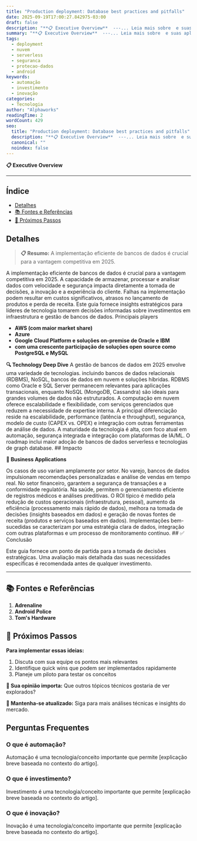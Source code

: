 ```yaml
---
title: "Production deployment: Database best practices and pitfalls"
date: 2025-09-19T17:00:27.842975-03:00
draft: false
description: "**📋 Executive Overview**  ---... Leia mais sobre  e suas aplicações práticas."
summary: "**📋 Executive Overview**  ---... Leia mais sobre  e suas aplicações práticas."
tags:
  - deployment
  - nuvem
  - serverless
  - seguranca
  - protecao-dados
  - android
keywords:
  - automação
  - investimento
  - inovação
categories:
  - Tecnologia
author: "Alphaworks"
readingTime: 2
wordCount: 429
seo:
  title: "Production deployment: Database best practices and pitfalls"
  description: "**📋 Executive Overview**  ---... Leia mais sobre  e suas aplicações práticas."
  canonical: ""
  noindex: false
---
```


**📋 Executive Overview**

---



## Índice

- [Detalhes](#detalhes)
- [📚 Fontes e Referências](#📚-fontes-e-referências)
- [🚀 Próximos Passos](#🚀-próximos-passos)

## Detalhes

> **📋 Resumo:** 
A implementação eficiente de bancos de dados é crucial para a vantagem competitiva em 2025.

A implementação eficiente de bancos de dados é crucial para a vantagem competitiva em 2025. A capacidade de armazenar, processar e analisar dados com velocidade e segurança impacta diretamente a tomada de decisões, a inovação e a experiência do cliente. Falhas na implementação podem resultar em custos significativos, atrasos no lançamento de produtos e perda de receita. Este guia fornece insights estratégicos para líderes de tecnologia tomarem decisões informadas sobre investimentos em infraestrutura e gestão de bancos de dados. Principais players 

- **AWS (com maior market share)**
- **Azure**
- **Google Cloud Platform e soluções on-premise de Oracle e IBM**
- **com uma crescente participação de soluções open source como PostgreSQL e MySQL**

 **🔍 Technology Deep Dive** A gestão de bancos de dados em 2025 envolve uma variedade de tecnologias. incluindo bancos de dados relacionais (RDBMS), NoSQL, bancos de dados em nuvem e soluções híbridas. RDBMS como Oracle e SQL Server permanecem relevantes para aplicações transacionais, enquanto NoSQL (MongoDB, Cassandra) são ideais para grandes volumes de dados não estruturados. A computação em nuvem oferece escalabilidade e flexibilidade, com serviços gerenciados que reduzem a necessidade de expertise interna. A principal diferenciação reside na escalabilidade, performance (latência e throughput), segurança, modelo de custo (CAPEX vs. OPEX) e integração com outras ferramentas de análise de dados. A maturidade da tecnologia é alta, com foco atual em automação, segurança integrada e integração com plataformas de IA/ML. O roadmap inclui maior adoção de bancos de dados serverless e tecnologias de graph database. ## Impacto

**💼 Business Applications**

Os casos de uso variam amplamente por setor. No varejo, bancos de dados impulsionam recomendações personalizadas e análise de vendas em tempo real. No setor financeiro, garantem a segurança de transações e a conformidade regulatória. Na saúde, permitem o gerenciamento eficiente de registros médicos e análises preditivas. O ROI típico é medido pela redução de custos operacionais (infraestrutura, pessoal), aumento da eficiência (processamento mais rápido de dados), melhora na tomada de decisões (insights baseados em dados) e geração de novas fontes de receita (produtos e serviços baseados em dados). Implementações bem-sucedidas se caracterizam por uma estratégia clara de dados, integração com outras plataformas e um processo de monitoramento contínuo. ## ✅ Conclusão

Este guia fornece um ponto de partida para a tomada de decisões estratégicas. Uma avaliação mais detalhada das suas necessidades específicas é recomendada antes de qualquer investimento.

---

## 📚 Fontes e Referências

1. **Adrenaline**
2. **Android Police**
3. **Tom's Hardware**

## 🚀 Próximos Passos

**Para implementar essas ideias:**
1. Discuta com sua equipe os pontos mais relevantes
2. Identifique quick wins que podem ser implementados rapidamente  
3. Planeje um piloto para testar os conceitos

**💭 Sua opinião importa:** Que outros tópicos técnicos gostaria de ver explorados?

**🔗 Mantenha-se atualizado:** Siga para mais análises técnicas e insights do mercado.


## Perguntas Frequentes

### O que é automação?

Automação é uma tecnologia/conceito importante que permite [explicação breve baseada no contexto do artigo].

### O que é investimento?

Investimento é uma tecnologia/conceito importante que permite [explicação breve baseada no contexto do artigo].

### O que é inovação?

Inovação é uma tecnologia/conceito importante que permite [explicação breve baseada no contexto do artigo].

